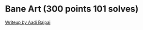 # Bane Art (300 points 101 solves)

[Writeup by Aadi Bajpai](https://aadibajpai.com/blog/p/DyHHAa2o.html#bane-art)
